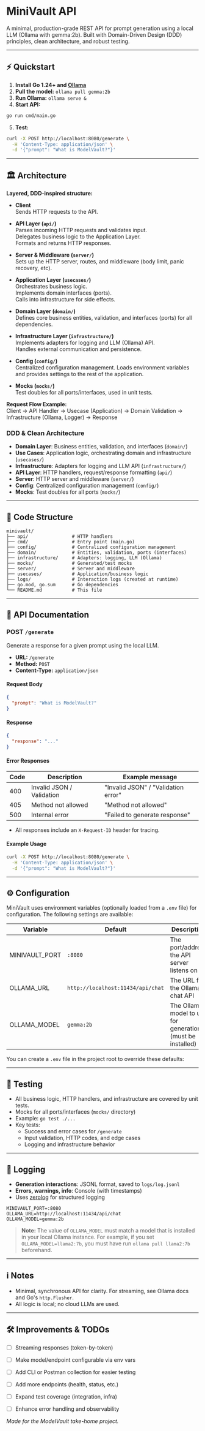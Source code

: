 # MiniVault API

A minimal, production-grade REST API for prompt generation using a local LLM (Ollama with gemma:2b). Built with Domain-Driven Design (DDD) principles, clean architecture, and robust testing.

---

## ⚡ Quickstart

1. **Install Go 1.24+ and [Ollama](https://ollama.com/)**
2. **Pull the model:** `ollama pull gemma:2b`
3. **Run Ollama:** `ollama serve &`
4. **Start API:**
```bash
go run cmd/main.go
```
5. **Test:**
```bash
curl -X POST http://localhost:8080/generate \
  -H 'Content-Type: application/json' \
  -d '{"prompt": "What is ModelVault?"}'
```

---

## 🏛️ Architecture

**Layered, DDD-inspired structure:**

- **Client**  
  Sends HTTP requests to the API.

- **API Layer (`api/`)**  
  Parses incoming HTTP requests and validates input.  
  Delegates business logic to the Application Layer.  
  Formats and returns HTTP responses.

- **Server & Middleware (`server/`)**  
  Sets up the HTTP server, routes, and middleware (body limit, panic recovery, etc).

- **Application Layer (`usecases/`)**  
  Orchestrates business logic.  
  Implements domain interfaces (ports).  
  Calls into infrastructure for side effects.

- **Domain Layer (`domain/`)**  
  Defines core business entities, validation, and interfaces (ports) for all dependencies.

- **Infrastructure Layer (`infrastructure/`)**  
  Implements adapters for logging and LLM (Ollama) API.  
  Handles external communication and persistence.

- **Config (`config/`)**  
  Centralized configuration management. Loads environment variables and provides settings to the rest of the application.

- **Mocks (`mocks/`)**  
  Test doubles for all ports/interfaces, used in unit tests.

**Request Flow Example:**  
Client → API Handler → Usecase (Application) → Domain Validation → Infrastructure (Ollama, Logger) → Response

### DDD & Clean Architecture
- **Domain Layer**: Business entities, validation, and interfaces (`domain/`)
- **Use Cases**: Application logic, orchestrating domain and infrastructure (`usecases/`)
- **Infrastructure**: Adapters for logging and LLM API (`infrastructure/`)
- **API Layer**: HTTP handlers, request/response formatting (`api/`)
- **Server**: HTTP server and middleware (`server/`)
- **Config**: Centralized configuration management (`config/`)
- **Mocks**: Test doubles for all ports (`mocks/`)

---

## 📂 Code Structure

```
minivault/
├── api/                # HTTP handlers
├── cmd/                # Entry point (main.go)
├── config/             # Centralized configuration management
├── domain/             # Entities, validation, ports (interfaces)
├── infrastructure/     # Adapters: logging, LLM (Ollama)
├── mocks/              # Generated/test mocks
├── server/             # Server and middleware
├── usecases/           # Application/business logic
├── logs/               # Interaction logs (created at runtime)
├── go.mod, go.sum      # Go dependencies
└── README.md           # This file
```

---

## 🚀 API Documentation

### POST `/generate`
Generate a response for a given prompt using the local LLM.

- **URL:** `/generate`
- **Method:** `POST`
- **Content-Type:** `application/json`

#### Request Body
```json
{
  "prompt": "What is ModelVault?"
}
```

#### Response
```json
{
  "response": "..."
}
```

#### Error Responses
| Code | Description                | Example message         |
|------|----------------------------|------------------------|
| 400  | Invalid JSON / Validation  | "Invalid JSON" / "Validation error" |
| 405  | Method not allowed         | "Method not allowed"   |
| 500  | Internal error             | "Failed to generate response" |

- All responses include an `X-Request-ID` header for tracing.

#### Example Usage
```bash
curl -X POST http://localhost:8080/generate \
  -H 'Content-Type: application/json' \
  -d '{"prompt": "What is ModelVault?"}'
```

---

## ⚙️ Configuration

MiniVault uses environment variables (optionally loaded from a `.env` file) for configuration. The following settings are available:

| Variable         | Default                                 | Description                                                      |
|------------------|-----------------------------------------|------------------------------------------------------------------|
| MINIVAULT_PORT   | `:8080`                                 | The port/address the API server listens on                       |
| OLLAMA_URL       | `http://localhost:11434/api/chat`       | The URL for the Ollama chat API                                  |
| OLLAMA_MODEL     | `gemma:2b`                              | The Ollama model to use for generation (must be installed)       |

You can create a `.env` file in the project root to override these defaults:

---

## 🧪 Testing

- All business logic, HTTP handlers, and infrastructure are covered by unit tests.
- Mocks for all ports/interfaces (`mocks/` directory)
- Example: `go test ./...`
- Key tests:
  - Success and error cases for `/generate`
  - Input validation, HTTP codes, and edge cases
  - Logging and infrastructure behavior

---

## 📜 Logging

- **Generation interactions**: JSONL format, saved to `logs/log.jsonl`
- **Errors, warnings, info**: Console (with timestamps)
- Uses [zerolog](https://github.com/rs/zerolog) for structured logging

```
MINIVAULT_PORT=:8080
OLLAMA_URL=http://localhost:11434/api/chat
OLLAMA_MODEL=gemma:2b
```

> **Note:** The value of `OLLAMA_MODEL` must match a model that is installed in your local Ollama instance. For example, if you set `OLLAMA_MODEL=llama2:7b`, you must have run `ollama pull llama2:7b` beforehand.

---

## ℹ️ Notes
- Minimal, synchronous API for clarity. For streaming, see Ollama docs and Go's `http.Flusher`.
- All logic is local; no cloud LLMs are used.

---

## 🛠️ Improvements & TODOs
- [ ] Streaming responses (token-by-token)
- [ ] Make model/endpoint configurable via env vars
- [ ] Add CLI or Postman collection for easier testing
- [ ] Add more endpoints (health, status, etc.)
- [ ] Expand test coverage (integration, infra)
- [ ] Enhance error handling and observability


_Made for the ModelVault take-home project._
